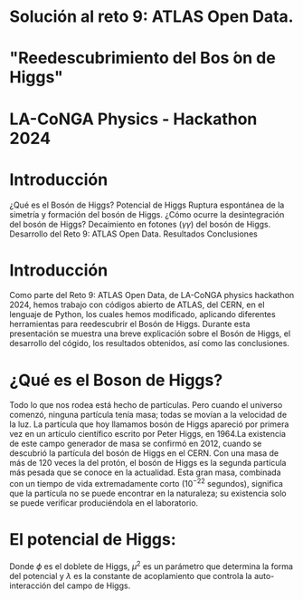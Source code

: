 # Solución al reto 9: ATLAS Open Data.
# "Reedescubrimiento del Bos ́on de Higgs"
# LA-CoNGA Physics - Hackathon 2024

# Introducción 
   
¿Qué es el Bosón de Higgs?
Potencial de Higgs
Ruptura espontánea de la simetría y formación del bosón de Higgs.
¿Cómo ocurre la desintegración del bosón de Higgs?
Decaimiento en fotones ($\gamma\gamma$) del bosón de Higgs.
Desarrollo del Reto 9: ATLAS Open Data.
Resultados
Conclusiones

# Introducción
Como parte del Reto 9: ATLAS Open Data, de LA-CoNGA physics hackathon 2024, hemos trabajo con códigos abierto de ATLAS, del CERN, en el lenguaje de Python, los cuales hemos modificado, aplicando diferentes herramientas para reedescubrir el Bosón de Higgs. 
Durante esta presentación se muestra una breve explicación sobre el Bosón de Higgs, el desarrollo del cógido, los resultados obtenidos, así como las conclusiones.

# ¿Qué es el Boson de Higgs?
Todo lo que nos rodea está hecho de partículas. Pero cuando el universo comenzó, ninguna partícula tenía masa; todas se movían a la velocidad de la luz. La partícula que hoy llamamos bosón de Higgs apareció por primera vez en un artículo científico escrito por Peter Higgs, en 1964.La existencia de este campo generador de masa se confirmó en 2012, cuando se descubrió la partícula del bosón de Higgs en el CERN.
Con una masa de más de 120 veces la del protón, el bosón de Higgs es la segunda partícula más pesada que se conoce en la actualidad. Esta gran masa, combinada con un tiempo de vida extremadamente corto ($10^{-22}$ segundos), significa que la partícula no se puede encontrar en la naturaleza; su existencia solo se puede verificar produciéndola en el laboratorio.

# El potencial de Higgs:
Donde $\phi$ es el doblete de Higgs, $\mu^2$ es un parámetro que determina la forma del potencial y $\lambda$ es la constante de acoplamiento que controla la auto-interacción del campo de Higgs.

